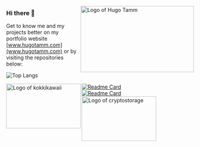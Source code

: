 <img src="https://i.imgur.com/WspU4IB.png" align="right"
     alt="Logo of Hugo Tamm" width="304" height="178">

### Hi there 👋
Get to know me and my projects better on my portfolio website [www.hugotamm.com](www.hugotamm.com) or by visiting the repositories below:

![Top Langs](https://github-readme-stats.vercel.app/api/top-langs/?username=huxyshuu&layout=compact)

[![Readme Card](https://github-readme-stats.vercel.app/api/pin/?username=huxyshuu&repo=KokkiKawaii)](https://github.com/huxyshuu/KokkiKawaii)<img src="https://imgur.com/z8j7S8u.png" align="left"
     alt="Logo of kokkikawaii" width="200" height="120">
<br>
[![Readme Card](https://github-readme-stats.vercel.app/api/pin/?username=huxyshuu&repo=cryptostorage)](https://github.com/huxyshuu/cryptostorage)<img src="https://i.imgur.com/M3Fjazy.png" align="left"
     alt="Logo of cryptostorage" width="200" height="120">



